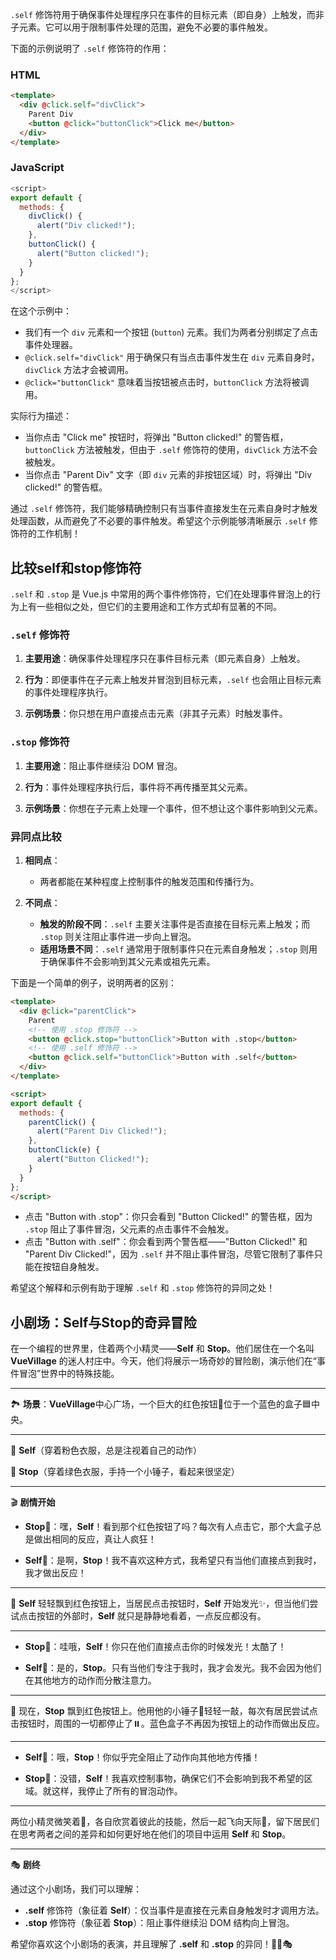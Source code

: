 `.self` 修饰符用于确保事件处理程序只在事件的目标元素（即自身）上触发，而非子元素。它可以用于限制事件处理的范围，避免不必要的事件触发。

下面的示例说明了 `.self` 修饰符的作用：

### HTML

```html
<template>
  <div @click.self="divClick">
    Parent Div
    <button @click="buttonClick">Click me</button>
  </div>
</template>
```

### JavaScript

```javascript
<script>
export default {
  methods: {
    divClick() {
      alert("Div clicked!");
    },
    buttonClick() {
      alert("Button clicked!");
    }
  }
};
</script>
```

在这个示例中：
- 我们有一个 `div` 元素和一个按钮 (`button`) 元素。我们为两者分别绑定了点击事件处理器。
- `@click.self="divClick"` 用于确保只有当点击事件发生在 `div` 元素自身时，`divClick` 方法才会被调用。
- `@click="buttonClick"` 意味着当按钮被点击时，`buttonClick` 方法将被调用。

实际行为描述：
- 当你点击 "Click me" 按钮时，将弹出 "Button clicked!" 的警告框，`buttonClick` 方法被触发，但由于 `.self` 修饰符的使用，`divClick` 方法不会被触发。
- 当你点击 "Parent Div" 文字（即 `div` 元素的非按钮区域）时，将弹出 "Div clicked!" 的警告框。

通过 `.self` 修饰符，我们能够精确控制只有当事件直接发生在元素自身时才触发处理函数，从而避免了不必要的事件触发。希望这个示例能够清晰展示 `.self` 修饰符的工作机制！

## 比较self和stop修饰符

`.self` 和 `.stop` 是 Vue.js 中常用的两个事件修饰符，它们在处理事件冒泡上的行为上有一些相似之处，但它们的主要用途和工作方式却有显著的不同。

### `.self` 修饰符

1. **主要用途**：确保事件处理程序只在事件目标元素（即元素自身）上触发。
   
2. **行为**：即便事件在子元素上触发并冒泡到目标元素，`.self` 也会阻止目标元素的事件处理程序执行。
   
3. **示例场景**：你只想在用户直接点击元素（非其子元素）时触发事件。

### `.stop` 修饰符

1. **主要用途**：阻止事件继续沿 DOM 冒泡。
   
2. **行为**：事件处理程序执行后，事件将不再传播至其父元素。
   
3. **示例场景**：你想在子元素上处理一个事件，但不想让这个事件影响到父元素。

### 异同点比较

1. **相同点**：
   - 两者都能在某种程度上控制事件的触发范围和传播行为。
   
2. **不同点**：
   - **触发的阶段不同**：`.self` 主要关注事件是否直接在目标元素上触发；而 `.stop` 则关注阻止事件进一步向上冒泡。
   - **适用场景不同**：`.self` 通常用于限制事件只在元素自身触发；`.stop` 则用于确保事件不会影响到其父元素或祖先元素。
   
下面是一个简单的例子，说明两者的区别：

```html
<template>
  <div @click="parentClick">
    Parent
    <!-- 使用 .stop 修饰符 -->
    <button @click.stop="buttonClick">Button with .stop</button>
    <!-- 使用 .self 修饰符 -->
    <button @click.self="buttonClick">Button with .self</button>
  </div>
</template>

<script>
export default {
  methods: {
    parentClick() {
      alert("Parent Div Clicked!");
    },
    buttonClick(e) {
      alert("Button Clicked!");
    }
  }
};
</script>
```

- 点击 "Button with .stop"：你只会看到 "Button Clicked!" 的警告框，因为 `.stop` 阻止了事件冒泡，父元素的点击事件不会触发。
- 点击 "Button with .self"：你会看到两个警告框——"Button Clicked!" 和 "Parent Div Clicked!"，因为 `.self` 并不阻止事件冒泡，尽管它限制了事件只能在按钮自身触发。

希望这个解释和示例有助于理解 `.self` 和 `.stop` 修饰符的异同之处！

## 小剧场：Self与Stop的奇异冒险

在一个编程的世界里，住着两个小精灵——**Self** 和 **Stop**。他们居住在一个名叫 **VueVillage** 的迷人村庄中。今天，他们将展示一场奇妙的冒险剧，演示他们在“事件冒泡”世界中的特殊技能。

---

🏞️ **场景**：**VueVillage**中心广场，一个巨大的红色按钮🔴位于一个蓝色的盒子🟦中央。

---

🧚 **Self**（穿着粉色衣服，总是注视着自己的动作）

🧚 **Stop**（穿着绿色衣服，手持一个小锤子，看起来很坚定）

---

🎬 **剧情开始**

- **Stop**🧚：嘿，**Self**！看到那个红色按钮了吗？每次有人点击它，那个大盒子总是做出相同的反应，真让人疯狂！

- **Self**🧚：是啊，**Stop**！我不喜欢这种方式，我希望只有当他们直接点到我时，我才做出反应！

---

🎯 **Self** 轻轻飘到红色按钮上，当居民点击按钮时，**Self** 开始发光✨，但当他们尝试点击按钮的外部时，**Self** 就只是静静地看着，一点反应都没有。

---

- **Stop**🧚：哇哦，**Self**！你只在他们直接点击你的时候发光！太酷了！
  
- **Self**🧚：是的，**Stop**。只有当他们专注于我时，我才会发光。我不会因为他们在其他地方的动作而分散注意力。

---

🎯 现在，**Stop** 飘到红色按钮上。他用他的小锤子🔨轻轻一敲，每次有居民尝试点击按钮时，周围的一切都停止了⏸️。蓝色盒子不再因为按钮上的动作而做出反应。

---

- **Self**🧚：哦，**Stop**！你似乎完全阻止了动作向其他地方传播！

- **Stop**🧚：没错，**Self**！我喜欢控制事物，确保它们不会影响到我不希望的区域。就这样，我停止了所有的冒泡动作。

---

两位小精灵微笑着🙂，各自欣赏着彼此的技能，然后一起飞向天际🚀，留下居民们在思考两者之间的差异和如何更好地在他们的项目中运用 **Self** 和 **Stop**。

---

🎭 **剧终**

通过这个小剧场，我们可以理解：

- **.self** 修饰符（象征着 **Self**）：仅当事件是直接在元素自身触发时才调用方法。
- **.stop** 修饰符（象征着 **Stop**）：阻止事件继续沿 DOM 结构向上冒泡。

希望你喜欢这个小剧场的表演，并且理解了 **.self** 和 **.stop** 的异同！🎉🎨🎭
